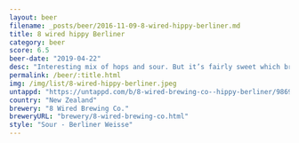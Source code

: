 ```yaml
---
layout: beer
filename: _posts/beer/2016-11-09-8-wired-hippy-berliner.md
title: 8 wired hippy Berliner
category: beer
score: 6.5
beer-date: "2019-04-22"
desc: "Interesting mix of hops and sour. But it’s fairly sweet which brings out the smell of the hops"
permalink: /beer/:title.html
img: /img/list/8-wired-hippy-berliner.jpeg
untappd: "https://untappd.com/b/8-wired-brewing-co--hippy-berliner/986937"
country: "New Zealand"
brewery: "8 Wired Brewing Co."
breweryURL: "brewery/8-wired-brewing-co.html"
style: "Sour - Berliner Weisse"
---
```

